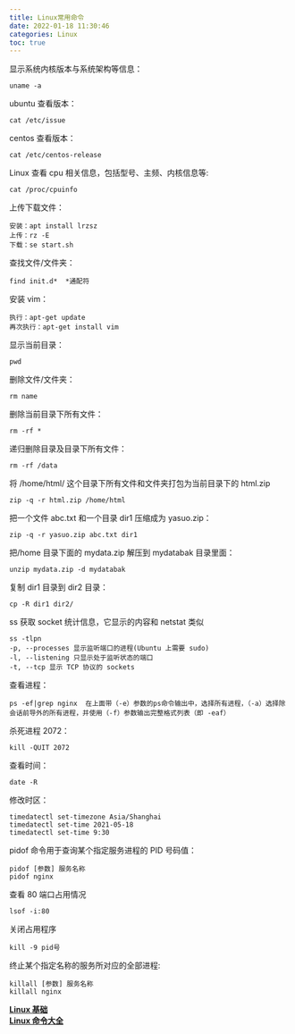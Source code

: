 ```yaml
---
title: Linux常用命令
date: 2022-01-18 11:30:46
categories: Linux
toc: true
---
```


显示系统内核版本与系统架构等信息：

```
uname -a
```

ubuntu 查看版本：

```
cat /etc/issue
```

<!--more-->
centos 查看版本：

```
cat /etc/centos-release
```

Linux 查看 cpu 相关信息，包括型号、主频、内核信息等:

```
cat /proc/cpuinfo
```

上传下载文件：

```
安装：apt install lrzsz
上传：rz -E
下载：se start.sh
```

查找文件/文件夹：

```
find init.d*  *通配符
```

<!--more-->

安装 vim：

```
执行：apt-get update
再次执行：apt-get install vim
```

显示当前目录：

```
pwd
```

删除文件/文件夹：

```
rm name
```

删除当前目录下所有文件：

```
rm -rf *
```

递归删除目录及目录下所有文件：

```
rm -rf /data
```

将 /home/html/ 这个目录下所有文件和文件夹打包为当前目录下的 html.zip

```
zip -q -r html.zip /home/html
```

把一个文件 abc.txt 和一个目录 dir1 压缩成为 yasuo.zip：

```
zip -q -r yasuo.zip abc.txt dir1
```

把/home 目录下面的 mydata.zip 解压到 mydatabak 目录里面：

```
unzip mydata.zip -d mydatabak
```

复制 dir1 目录到 dir2 目录：

```
cp -R dir1 dir2/
```

ss 获取 socket 统计信息，它显示的内容和 netstat 类似

```
ss -tlpn
-p, --processes 显示监听端口的进程(Ubuntu 上需要 sudo)
-l, --listening 只显示处于监听状态的端口
-t, --tcp 显示 TCP 协议的 sockets
```

查看进程：

```
ps -ef|grep nginx  在上面带（-e）参数的ps命令输出中，选择所有进程，（-a）选择除会话前导外的所有进程，并使用（-f）参数输出完整格式列表（即 -eaf）
```

杀死进程 2072：

```
kill -QUIT 2072
```

查看时间：

```
date -R
```

修改时区：

```
timedatectl set-timezone Asia/Shanghai
timedatectl set-time 2021-05-18
timedatectl set-time 9:30
```

pidof 命令用于查询某个指定服务进程的 PID 号码值：

```
pidof [参数] 服务名称
pidof nginx
```

查看 80 端口占用情况

```
lsof -i:80
```

关闭占用程序

```
kill -9 pid号
```

终止某个指定名称的服务所对应的全部进程:

```
killall [参数] 服务名称
killall nginx
```

**[Linux 基础](https://www.linuxprobe.com/)**  
**[Linux 命令大全](https://www.linuxcool.com/)**
